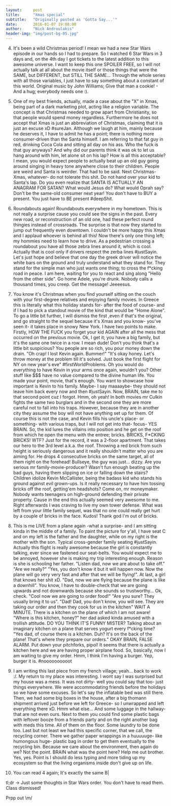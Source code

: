```yaml
---
layout:     post
title:      "Xmas special"
subtitle:   "Originally posted as 'Gotta Say...'"
date:       2016-01-07 19:08:00
author:     "Nick Androulakis"
header-img: "img/post-bg-05.jpg"
---
```


4. It's been a wild Christmas period! I mean we had a new Star Wars episode in our hands so I had to prepare. So I watched 6 Star Wars in 3 days and, on the 4th day I got tickets to the latest addition to this awesome universe. I want to keep this one SPOILER FREE, so I will not actually talk at all about the movie itself or those things that were the SAME, but DIFFERENT, but STILL THE SAME... Through the whole series with all those variables, I just have to say something about a constant of this world. Original music by John Williams; Give that man a cookie! - And a hug; everybody needs one :).

5. One of my best friends, actually, made a case about the "X" in Xmas, being part of a dark marketing plot, acting like a religion variable. The concept is that Christmas needed to grow apart from Christianity, so that people would spend money regardless. Furthermore he does not accept that Xmas is just an abbreviation of Christmas, claiming that it is just an excuse xD #sureJan. Although we laugh at him, mainly because he deserves it, I have to admit he has a point; there is nothing more consumer-driven than the Santa himself. I am referring to that fat guy in red, drinking Coca Cola and sitting all day on his ass. Who the fuck is that guy anyways? And why did our parents think it was ok to let us hang around with him, let alone sit on his lap? How is all this acceptable? I mean, you would expect people to actually beat up an old guy going around singing in heavy tone anywhere close to their children. People are weird and Santa is weirder. That had to be said. Next Christmas- Xmas, whatever- do not tolerate this shit. Do not hand over your kid to Santa's lap. Do you even realize that SANTA IS ACTUALLY AN ANAGRAM FOR SATAN? What would Jesus do? What would Oprah say? Don't be the same-old consumer next year! You don't have to BUY a present. You just have to BE present #deepShit.

6. Roundabouts again! Roundabouts everywhere in my hometown. This is not really a surprise cause you could see the signs in the past. Every new road, or reconstruction of an old one, had these perfect round thingies instead of crossroads. The surprise is that now they started to jump out frequently even downtown. I couldn't be more happy this Xmas and I applaud whoever is behind all this! Now there's only one thing left; my hommies need to learn how to drive. As a pedestrian crossing a roundabout you have all those zebra lines around it, which is cool. Actually that is cool only if drivers respect the zerba lines #justSayin. Let's just hope and believe that one day the greek driver will notice the white bars on the ground and truly understand what they stand for. They stand for the simple man who just wants one thing; to cross the f*cking road in peace. I am here, waiting for you to react and sing along "Hello from the other side". Go home Adele, you're drunk. Nobody calls a thousand times, you creep. Get the message! Jeeeesus.

1. You know it's Christmas when you find yourself sitting on the couch with your first-degree relatives and enjoying family movies. In Greece this is literally what this holiday stands for- after the food of course- and if I had to pick a standout movie of the kind that would be "Home Alone". To go a little bit further, I will dismiss the first ,even if that's the original, and go straight to the sequel because it's Xmas and you know- you've seen it- it takes place in snowy New York. I have two points to make. Firstly, HOW THE FUCK you forget your kid AGAIN after all the mess that occurred on the previous movie. Ok, I get it; you have a big family, but it's the same one twice in a row. I mean dude! Don't you think that's a little bit suspicious? You people are so rich, you pour money down the drain. "Oh crap! I lost Kevin again. Bummer!" "It's okay honey. Let's throw money at the problem till it's solved. Just book the first flight for NY on new year's eve" #firstWorldProblems. Oh you would do everything to have Kevin in your arms once again, wouldn't you? Other stuff like $$$ have no value compared to the divine human life. You made your point, movie, that's enough. You want to showcase how important is Kevin to his family. Maybe- I say maaaaybe- they should not leave him back every now and then #justSayin. Now, BRAIN, take me to that second point cuz I forgot. Hmm, oh yeah! In both movies mr Culkin fights the same two burglars and in the second one they are more careful not to fall into his traps. However, because they are in another city they assume the boy will not have anything set up for them. Of course this is not the case, and Kevin fills his uncle's place- or something- with various traps, but I will not get into that- focus- YES BRAIN. So, the kid lures the villains into position and he get on the roof from which he open the menu with the entree; bricks. BRICKS, F*CKING BRICKS! WTF? Just for the record, it was a 2-floor apartment. That takes our hero to the 3rd level a.k.a. the roof. Throwing a red brick from such height is seriously dangerous and it really shouldn't matter who you are aiming for. He drops 4 consecutive bricks on the same target, all of them right on the forehead! Bullseye, the guy was just... dizzy. Are you serious mr family-movie-producer? Wasn't fun enough beating up the bad guys, having them slipping on ice or falling down the stairs? Children idolize Kevin McCallister, being the badass kid who stands his ground against evil grown-ups. Is it really necessary to have him tossing bricks off the roof, getting'em headshots? Come on, mr moneymaker. Nobody wants teenagers on high-ground defending their private property. Cause in the end this actually seemed very awesome to me. Right afterwards I was craving to live my own tower defense. What was left from your little family sequel, was that no one could really get hurt by a couple of bricks in the face. Kudos! Thank god I'm out of bricks.

2. This is me LIVE from a plane again -what a surprise- and I am sitting kinda in the middle of a family. To paint the picture for y'all, I have seat C and on my left is the father and the daughter, while on my right is the mother with the son. Typical cross-gender family seating #justSayin. Actually this flight is really awesome because the girl is constantly talking, ever since we fastened our seat-belts. You would expect me to be annoyed, however she is making my trip interesting enough. Reason is she is schooling her father. "Listen dad, now we are about to take off." "Are we really?" "Yes, you don't know it but it will happen now. Now the plane will go very very fast and after that we will be flying!". At last, a girl that knows her shit xD. "Dad, now we are flying because the plane is like a downhill". You know, I have to double-check that we are going upwards and not downwards because she sounds so trustworthy... Ok, check. "Cool now we are going to order food!" "Are you sure? They usually bring it to us". "Dad! Dad, you don't know, you will see. They are taking our order and then they cook for us in the kitchen" WAIT A MINUTE. There is a kitchen on the plane of which I am not aware! "Where is this kitchen, honey?" her dad asked kinda amused with a trollish attitude. DO YOU THINK IT'S FUNNY MISTER? Talking about an imaginary kitchen on a plane that serves yogurt every f*cking time? "Yes dad, of course there is a kitchen. Duh? It's on the back of the plane! That's where they prepare our orders." OKAY BRAIN, FALSE ALARM. Put down your pitchforks, pipol! It seems that there is actually a kitchen here and we are having proper airplane food. So, basically, now I am waiting to give my order. Hmm, I think I'm having a burger. Yep, burger it is. #noooooooooot

3. I am writing this last piece from my french village; yeah... back to work :/. My return to my place was interesting. I wont say I was surprised but my house was a mess. It was not dirty- well you could say that too- just things everywhere. We were accommodating friends before the holidays so we have some excuses. So let's say the inflatable bed was still there. Then, we had some big boxes in the house, after a big thomann shipment arrived just before we left for Greece- so I unwrapped and left everything there xD. Hmm what else... And some luggage in the hallway- that are not even ours. Next to them you could find some plastic bags with leftover booze from a friends party and on the right another bag with meds this time. All of them on the floor. Some laundry to be done too. Last but not least we had this specific corner, that we call, the recycling corner. There we gather paper wrappings in a huuuuuge- like humongous huge- plastic bag in order to get them eventually to the recycling bin. Because we care about the environment, then again do we? Not the point. BRAIN what was the point here? Help me out brother. Yes, yes. Point is I should do less typing and more tiding up my ecosystem so that the living organisms inside don't give up on life.

7. You can read 4 again; It's exactly the same B|

tl;dr -> Just some thoughts in Star Wars order. You don't have to read them. Class dismissed!

Prpp out \m/</p>

